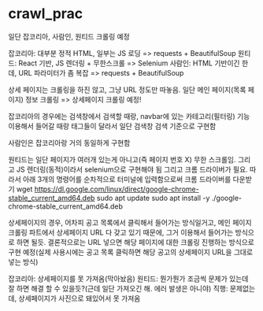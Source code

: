 # crawl_prac

일단 잡코리아, 사람인, 원티드 크롤링 예정

잡코리아: 대부분 정적 HTML, 일부는 JS 로딩 => requests + BeautifulSoup
원티드: React 기반, JS 렌더링 + 무한스크롤 => Selenium
사람인: HTML 기반이긴 한데, URL 파라미터가 좀 복잡 => requests + BeautifulSoup

상세 페이지는 크롤링을 하진 않고, 그냥 URL 정도만 따놓음. 일단 메인 페이지(목록 페이지) 정보 크롤링 => 상세페이지 크롤링 예정!

잡코리아의 경우에는 검색창에서 검색할 때랑, navbar에 있는 카테고리(필터링) 기능 이용해서 들어갈 때랑 태그들이 달라서 일단 검색창 검색 기준으로 구현함

사람인은 잡코리아랑 거의 동일하게 구현함

원티드는 일단 페이지가 여러개 있는게 아니고(즉 페이지 번호 X) 무한 스크롤임. 그리고 JS 렌더링(동적)이라서 selenium으로 구현해야 됨
그리고 크롬 드라이버가 필요. 따라서 아래 3개의 명령어를 순차적으로 터미널에 입력함으로써 크롬 드라이버를 다운받기
wget https://dl.google.com/linux/direct/google-chrome-stable_current_amd64.deb
sudo apt update
sudo apt install -y ./google-chrome-stable_current_amd64.deb

상세페이지의 경우, 어차피 공고 목록에서 클릭해서 들어가는 방식일거고, 메인 페이지 크롤링 파트에서 상세페이지 URL 다 갖고 있기 때문에, 그거 이용해서 들어가는 방식으로 하면 될듯.
결론적으로는 URL 넣으면 해당 페이지에 대한 크롤링 진행하는 방식으로 구현 예정(실제 사용시에는 공고 목록 클릭하면 해당 공고의 상세페이지 URL을 그대로 넣는 방식)

잡코리아: 상세페이지를 못 가져옴(막아놨음)
원티드: 뭔가뭔가 조금씩 문제가 있는데 잘 하면 해결 할 수 있을듯?(근데 일단 가져오긴 해. 에러 발생은 아니야)
직행: 문제없는데, 상세페이지가 사진으로 돼있어서 못 가져옴
